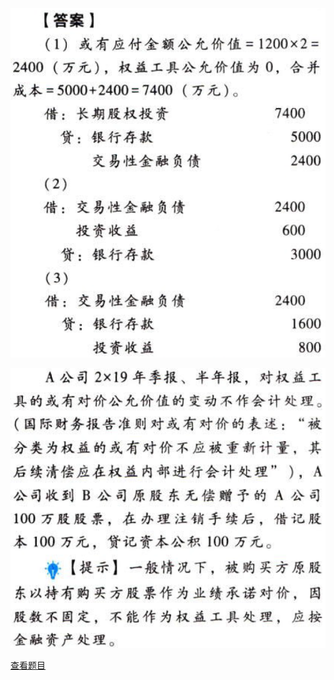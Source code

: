 ![](35e3626af7022eae738ea93cf34431be.png)

![](12d4260d203898eea48afc9d16f0703d.png)

[查看题目](../企业合并.本章真题.md#4-题目)

